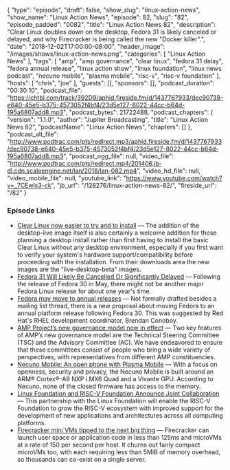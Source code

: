 {
  "type": "episode",
  "draft": false,
  "show_slug": "linux-action-news",
  "show_name": "Linux Action News",
  "episode": 82,
  "slug": "82",
  "episode_padded": "0082",
  "title": "Linux Action News 82",
  "description": "Clear Linux doubles down on the desktop, Fedora 31 is likely canceled or delayed, and why Firecracker is being called the new \"Docker killer\".",
  "date": "2018-12-02T17:00:00-08:00",
  "header_image": "/images/shows/linux-action-news.png",
  "categories": [
    "Linux Action News"
  ],
  "tags": [
    "amp",
    "amp governance",
    "clear linux",
    "fedora 31 delay",
    "fedora annual release",
    "linux action show",
    "linux foundation",
    "linux news podcast",
    "necuno mobile",
    "plasma mobile",
    "risc-v",
    "risc-v foundation"
  ],
  "hosts": [
    "chris",
    "joe"
  ],
  "guests": [],
  "sponsors": [],
  "podcast_duration": "00:30:10",
  "podcast_file": "https://chtbl.com/track/392D9/aphid.fireside.fm/d/1437767933/dec90738-e640-45e5-b375-4573052f4bf4/23d5e127-8022-44cc-b64d-195a6807add8.mp3",
  "podcast_bytes": 21722488,
  "podcast_chapters": {
    "version": "1.1.0",
    "author": "Jupiter Broadcasting",
    "title": "Linux Action News 82",
    "podcastName": "Linux Action News",
    "chapters": []
  },
  "podcast_alt_file": "http://www.podtrac.com/pts/redirect.mp3/aphid.fireside.fm/d/1437767933/dec90738-e640-45e5-b375-4573052f4bf4/23d5e127-8022-44cc-b64d-195a6807add8.mp3",
  "podcast_ogg_file": null,
  "video_file": "http://www.podtrac.com/pts/redirect.mp4/201406.jb-dl.cdn.scaleengine.net/lan/2018/lan-082.mp4",
  "video_hd_file": null,
  "video_mobile_file": null,
  "youtube_link": "https://www.youtube.com/watch?v=_7CEwls3-ck",
  "jb_url": "/128276/linux-action-news-82/",
  "fireside_url": "/82"
}


### Episode Links

  * [Clear Linux now easier to try and to install](https://www.phoronix.com/scan.php?page=news_item&px=Clear-Linux-Desktop-Live-Beta&utm_source=feedburner&utm_medium=feed&utm_campaign=Feed%3A+Phoronix+%28Phoronix%29 "Clear Linux now easier to try and to install") — The addition of the desktop-live image itself is also certainly a welcome addition for those planning a desktop install rather than first having to install the basic Clear Linux without any desktop environment, especially if you first want to verify your system's hardware support/compatibility before proceeding with the installation. From their downloads area the new images are the "live-desktop-beta" images.
  * [Fedora 31 Will Likely Be Cancelled Or Significantly Delayed](https://www.phoronix.com/scan.php?page=news_item&px=Fedora-31-Changes-Ahead "Fedora 31 Will Likely Be Cancelled Or Significantly Delayed") — Following the release of Fedora 30 in May, there might not be another major Fedora Linux release for about one year's time. 
  * [Fedora may move to annual releases](https://www.phoronix.com/scan.php?page=news_item&px=Annual-Fedora-2019-Proposal "Fedora may move to annual releases") — Not formally drafted besides a mailing list thread, there is a new proposal about moving Fedora to an annual platform release following Fedora 30. This was suggested by Red Hat's RHEL development coordinator, Brendan Conoboy. 
  * [AMP Project’s new governance model now in effect](https://amphtml.wordpress.com/2018/11/30/amp-projects-new-governance-model-now-in-effect/ "AMP Project’s new governance model now in effect") — Two key features of AMP’s new governance model are the Technical Steering Committee (TSC) and the Advisory Committee (AC). We have endeavored to ensure that these committees consist of people who bring a wide variety of perspectives, with representatives from different AMP constituencies. 
  * [Necuno Mobile: An open phone with Plasma Mobile](https://dot.kde.org/2018/11/29/necuno-mobile-open-phone-plasma-mobile "Necuno Mobile: An open phone with Plasma Mobile") — With a focus on openness, security and privacy, the Necuno Mobile is built around an ARM® Cortex®-A9 NXP i.MX6 Quad and a Vivante GPU. According to Necuno, none of the closed firmware has access to the memory.
  * [Linux Foundation and RISC-V Foundation Announce Joint Collaboration](https://www.linuxfoundation.org/the-linux-foundation/2018/11/the-linux-foundation-and-risc-v-foundation-announce-joint-collaboration-to-enable-a-new-era-of-open-architecture/ "Linux Foundation and RISC-V Foundation Announce Joint Collaboration") — This partnership with the Linux Foundation will enable the RISC-V Foundation to grow the RISC-V ecosystem with improved support for the development of new applications and architectures across all computing platforms.
  * [Firecracker mini VMs tipped to the next big thing](https://www.theregister.co.uk/AMP/2018/11/27/aws_sets_firecracker/ "Firecracker mini VMs tipped to the next big thing") — Firecracker can launch user space or application code in less than 125ms and microVMs at a rate of 150 per second per host. It churns out fairly compact microVMs too, with each requiring less than 5MiB of memory overhead, so thousands can co-exist on a single server. 


